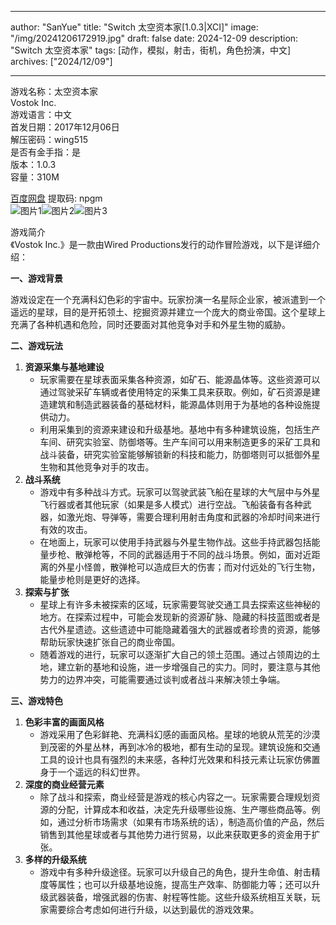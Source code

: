 
---
author: "SanYue"
title: "Switch 太空资本家[1.0.3|XCI]"
image: "/img/20241206172919.jpg"
draft: false
date: 2024-12-09
description: "Switch 太空资本家"
tags: [动作，模拟，射击，街机，角色扮演，中文]
archives: ["2024/12/09"]

---

游戏名称：太空资本家   
Vostok Inc.    
游戏语言：中文  
首发日期：2017年12月06日  
解压密码：wing515  
是否有金手指：是  
版本：1.0.3   
容量：310M

[百度网盘](https://pan.baidu.com/s/1chcBKsudPqeehPfdvPp2dQ) 提取码: npgm  
![图片1](/img/bd1f93.jpg)![图片2](/img/41e46e.jpg)![图片3](/img/8b2d7d.jpg)  

游戏简介  
《Vostok Inc.》是一款由Wired Productions发行的动作冒险游戏，以下是详细介绍：

**一、游戏背景**

游戏设定在一个充满科幻色彩的宇宙中。玩家扮演一名星际企业家，被派遣到一个遥远的星球，目的是开拓领土、挖掘资源并建立一个庞大的商业帝国。这个星球上充满了各种机遇和危险，同时还要面对其他竞争对手和外星生物的威胁。

**二、游戏玩法**

1. **资源采集与基地建设**
   - 玩家需要在星球表面采集各种资源，如矿石、能源晶体等。这些资源可以通过驾驶采矿车辆或者使用特定的采集工具来获取。例如，矿石资源是建造建筑和制造武器装备的基础材料，能源晶体则用于为基地的各种设施提供动力。
   - 利用采集到的资源来建设和升级基地。基地中有多种建筑设施，包括生产车间、研究实验室、防御塔等。生产车间可以用来制造更多的采矿工具和战斗装备，研究实验室能够解锁新的科技和能力，防御塔则可以抵御外星生物和其他竞争对手的攻击。
2. **战斗系统**
   - 游戏中有多种战斗方式。玩家可以驾驶武装飞船在星球的大气层中与外星飞行器或者其他玩家（如果是多人模式）进行空战。飞船装备有各种武器，如激光炮、导弹等，需要合理利用射击角度和武器的冷却时间来进行有效的攻击。
   - 在地面上，玩家可以使用手持武器与外星生物作战。这些手持武器包括能量步枪、散弹枪等，不同的武器适用于不同的战斗场景。例如，面对近距离的外星小怪兽，散弹枪可以造成巨大的伤害；而对付远处的飞行生物，能量步枪则是更好的选择。
3. **探索与扩张**
   - 星球上有许多未被探索的区域，玩家需要驾驶交通工具去探索这些神秘的地方。在探索过程中，可能会发现新的资源矿脉、隐藏的科技蓝图或者是古代外星遗迹。这些遗迹中可能隐藏着强大的武器或者珍贵的资源，能够帮助玩家快速扩张自己的商业帝国。
   - 随着游戏的进行，玩家可以逐渐扩大自己的领土范围。通过占领周边的土地，建立新的基地和设施，进一步增强自己的实力。同时，要注意与其他势力的边界冲突，可能需要通过谈判或者战斗来解决领土争端。

**三、游戏特色**

1. **色彩丰富的画面风格**
   - 游戏采用了色彩鲜艳、充满科幻感的画面风格。星球的地貌从荒芜的沙漠到茂密的外星丛林，再到冰冷的极地，都有生动的呈现。建筑设施和交通工具的设计也具有强烈的未来感，各种灯光效果和科技元素让玩家仿佛置身于一个遥远的科幻世界。
2. **深度的商业经营元素**
   - 除了战斗和探索，商业经营是游戏的核心内容之一。玩家需要合理规划资源的分配，计算成本和收益，决定先升级哪些设施、生产哪些商品等。例如，通过分析市场需求（如果有市场系统的话），制造高价值的产品，然后销售到其他星球或者与其他势力进行贸易，以此来获取更多的资金用于扩张。
3. **多样的升级系统**
   - 游戏中有多种升级途径。玩家可以升级自己的角色，提升生命值、射击精度等属性；也可以升级基地设施，提高生产效率、防御能力等；还可以升级武器装备，增强武器的伤害、射程等性能。这些升级系统相互关联，玩家需要综合考虑如何进行升级，以达到最优的游戏效果。
